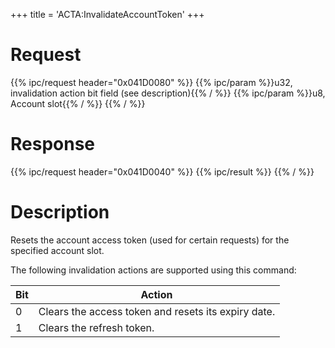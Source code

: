 +++
title = 'ACTA:InvalidateAccountToken'
+++

# Request

{{% ipc/request header="0x041D0080" %}}
{{% ipc/param %}}u32, invalidation action bit field (see description){{% / %}}
{{% ipc/param %}}u8, Account slot{{% / %}}
{{% / %}}

# Response

{{% ipc/request header="0x041D0040" %}}
{{% ipc/result %}}
{{% / %}}

# Description

Resets the account access token (used for certain requests) for the specified account slot.

The following invalidation actions are supported using this command:

| Bit | Action                                              |
|-----|-----------------------------------------------------|
| 0   | Clears the access token and resets its expiry date. |
| 1   | Clears the refresh token.                           |
